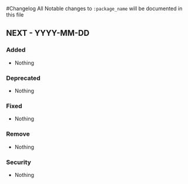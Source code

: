 #Changelog
All Notable changes to `:package_name` will be documented in this file

## NEXT - YYYY-MM-DD

### Added
- Nothing

### Deprecated
- Nothing

### Fixed
- Nothing

### Remove
- Nothing

### Security
- Nothing 

